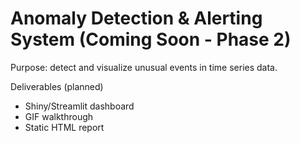 # Anomaly Detection & Alerting System (Coming Soon - Phase 2)

Purpose: detect and visualize unusual events in time series data.

Deliverables (planned)
- Shiny/Streamlit dashboard
- GIF walkthrough
- Static HTML report
